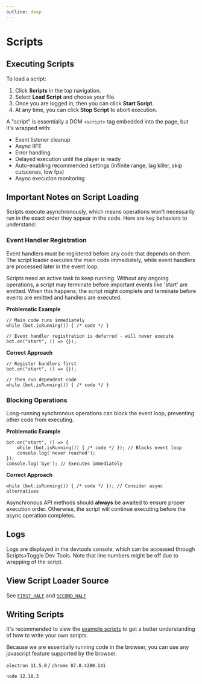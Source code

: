```yaml
---
outline: deep
---
```


# Scripts

## Executing Scripts

To load a script:

1. Click **Scripts** in the top navigation.
2. Select **Load Script** and choose your file.
3. Once you are logged in, then you can click **Start Script**.
4. At any time, you can click **Stop Script** to abort execution.

A "script" is essentially a DOM `<script>` tag embedded into the page, but it's wrapped with:

- Event listener cleanup
- Async IIFE
- Error handling
- Delayed execution until the player is ready
- Auto-enabling recommended settings (infinite range, lag killer, skip cutscenes, low fps)
- Async execution monitoring

## **Important Notes on Script Loading**

Scripts execute asynchronously, which means operations won't necessarily run in the exact order they appear in the code. Here are key behaviors to understand:

### Event Handler Registration

Event handlers must be registered before any code that depends on them. The script loader executes the main code immediately, while event handlers are processed later in the event loop.

Scripts need an active task to keep running. Without any ongoing operations, a script may terminate before important events like 'start' are emitted. When this happens, the script might complete and terminate before events are emitted and handlers are executed.

**Problematic Example**

```js:line-numbers
// Main code runs immediately
while (bot.isRunning()) { /* code */ }

// Event handler registration is deferred - will never execute
bot.on("start", () => {});
```

**Correct Approach**

```js:line-numbers
// Register handlers first
bot.on("start", () => {});

// Then run dependent code
while (bot.isRunning()) { /* code */ }
```

### Blocking Operations

Long-running synchronous operations can block the event loop, preventing other code from executing.

**Problematic Example**

```js:line-numbers
bot.on("start", () => {
    while (bot.isRunning()) { /* code */ }); // Blocks event loop
    console.log('never reached');
});
console.log('bye'); // Executes immediately
```

**Correct Approach**

```js:line-numbers
while (bot.isRunning()) { /* code */ }); // Consider async alternatives
```

Asynchronous API methods should **always** be awaited to ensure proper execution order. Otherwise, the script will continue executing before the async operation completes.

## Logs

Logs are displayed in the devtools console, which can be accessed through Scripts>Toggle Dev Tools. Note that line numbers might be off due to wrapping of the script.

## View Script Loader Source

See [`FIRST_HALF`](https://github.com/toommyliu/vexed/blob/8619694a139220a56674d1916e3f8449bb69e2a0/apps/electron/src/renderer/game/script.ui.ts#L14) and [ `SECOND_HALF`](https://github.com/toommyliu/vexed/blob/8619694a139220a56674d1916e3f8449bb69e2a0/apps/electron/src/renderer/game/script.ui.ts#L138C7-L138C18)

## Writing Scripts

It's recommended to view the [example scripts](../api/examples) to get a better understanding of how to write your own scripts.

Because we are essentially running code in the browser, you can use any javascript feature supported by the browser.

`electron 11.5.0` / `chrome 87.0.4280.141`

`node 12.18.3`